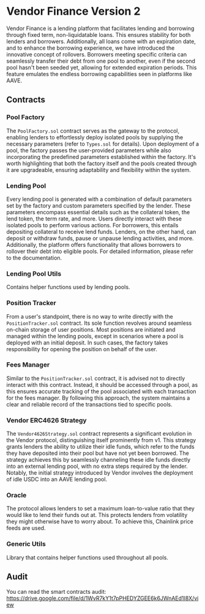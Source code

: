 # Vendor Finance Version 2

Vendor Finance is a lending platform that facilitates lending and borrowing through fixed term, non-liquidatable loans. This ensures stability for both lenders and borrowers. Additionally, all loans come with an expiration date, and to enhance the borrowing experience, we have introduced the innovative concept of rollovers. Borrowers meeting specific criteria can seamlessly transfer their debt from one pool to another, even if the second pool hasn't been seeded yet, allowing for extended expiration periods. This feature emulates the endless borrowing capabilities seen in platforms like AAVE.

## Contracts

### Pool Factory

The `PoolFactory.sol` contract serves as the gateway to the protocol, enabling lenders to effortlessly deploy isolated pools by supplying the necessary parameters (refer to `Types.sol` for details). Upon deployment of a pool, the factory passes the user-provided parameters while also incorporating the predefined parameters established within the factory. It's worth highlighting that both the factory itself and the pools created through it are upgradeable, ensuring adaptability and flexibility within the system.

### Lending Pool

Every lending pool is generated with a combination of default parameters set by the factory and custom parameters specified by the lender. These parameters encompass essential details such as the collateral token, the lend token, the term rate, and more. Users directly interact with these isolated pools to perform various actions. For borrowers, this entails depositing collateral to receive lend funds. Lenders, on the other hand, can deposit or withdraw funds, pause or unpause lending activities, and more. Additionally, the platform offers functionality that allows borrowers to rollover their debt into eligible pools. For detailed information, please refer to the documentation.

### Lending Pool Utils

Contains helper functions used by lending pools.

### Position Tracker

From a user's standpoint, there is no way to write directly with the `PositionTracker.sol` contract. Its sole function revolves around seamless on-chain storage of user positions. Most positions are initiated and managed within the lending pools, except in scenarios where a pool is deployed with an initial deposit. In such cases, the factory takes responsibility for opening the position on behalf of the user.

### Fees Manager

Similar to the `PositionTracker.sol` contract, it is advised not to directly interact with this contract. Instead, it should be accessed through a pool, as this ensures accurate tracking of the pool associated with each transaction for the fees manager. By following this approach, the system maintains a clear and reliable record of the transactions tied to specific pools.

### Vendor ERC4626 Strategy

The `Vendor4626Strategy.sol` contract represents a significant evolution in the Vendor protocol, distinguishing itself prominently from v1. This strategy grants lenders the ability to utilize their idle funds, which refer to the funds they have deposited into their pool but have not yet been borrowed. The strategy achieves this by seamlessly channeling these idle funds directly into an external lending pool, with no extra steps required by the lender. Notably, the initial strategy introduced by Vendor involves the deployment of idle USDC into an AAVE lending pool.

### Oracle

The protocol allows lenders to set a maximum loan-to-value ratio that they would like to lend their funds out at. This protects lenders from volatility they might otherwise have to worry about. To achieve this, Chainlink price feeds are used.

### Generic Utils

Library that contains helper functions used throughout all pools.

## Audit

You can read the smart contracts audit: https://drive.google.com/file/d/1WvR7kY1t7pPHEDYZGEE6k6JWnAEd1I8X/view
